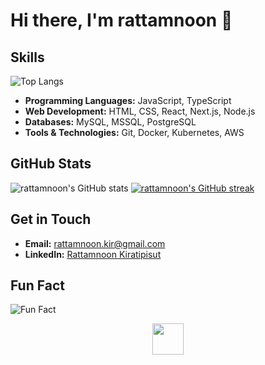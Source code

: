 # Hi there, I'm rattamnoon 👋

## Skills
![Top Langs](https://github-readme-stats.vercel.app/api/top-langs/?username=rattamnoon&layout=compact&theme=radical)

- **Programming Languages:** JavaScript, TypeScript
- **Web Development:** HTML, CSS, React, Next.js, Node.js
- **Databases:** MySQL, MSSQL, PostgreSQL
- **Tools & Technologies:** Git, Docker, Kubernetes, AWS

## GitHub Stats
![rattamnoon's GitHub stats](https://github-readme-stats.vercel.app/api?username=rattamnoon&show_icons=true&theme=radical)
[![rattamnoon's GitHub streak](https://github-readme-streak-stats-umber-two.vercel.app?user=rattamnoon&theme=dark)](https://git.io/streak-stats)

## Get in Touch
- **Email:** [rattamnoon.kir@gmail.com](rattamnoon.kir@gmail.com)
- **LinkedIn:** [Rattamnoon Kiratipisut](https://www.linkedin.com/in/rattamnoon-kiratipisut-716284187)

## Fun Fact
![Fun Fact](https://readme-jokes.vercel.app/api?theme=radical)

<!-- Add a waving hand animation -->
<p align="center">
  <img src="https://media.giphy.com/media/hvRJCLFzcasrR4ia7z/giphy.gif" width="50">
</p>
